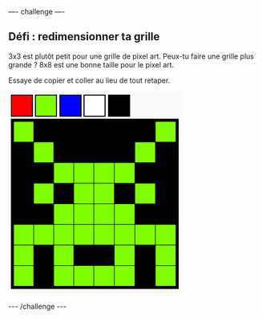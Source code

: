 —- challenge —-

## Défi : redimensionner ta grille

3x3 est plutôt petit pour une grille de pixel art. Peux-tu faire une grille plus grande ? 8x8 est une bonne taille pour le pixel art.

Essaye de copier et coller au lieu de tout retaper.

![capture d'écran](images/pixel-art-final.png)

--- /challenge ---